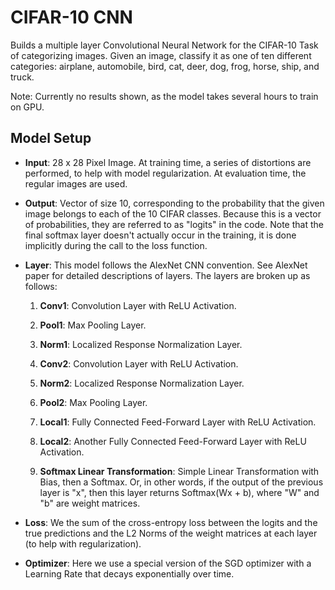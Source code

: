 # CIFAR-10 CNN #
Builds a multiple layer Convolutional Neural Network for the CIFAR-10 Task of categorizing images.
Given an image, classify it as one of ten different categories: airplane, automobile, bird, cat, 
deer, dog, frog, horse, ship, and truck.

Note: Currently no results shown, as the model takes several hours to train on GPU.

## Model Setup ##
+ **Input**: 28 x 28 Pixel Image. At training time, a series of distortions are performed, to help
             with model regularization. At evaluation time, the regular images are used.
             
+ **Output**: Vector of size 10, corresponding to the probability that the given image belongs to
              each of the 10 CIFAR classes. Because this is a vector of probabilities, they are
              referred to as "logits" in the code. Note that the final softmax layer doesn't 
              actually occur in the training, it is done implicitly during the call to the loss
              function.
              
+ **Layer**: This model follows the AlexNet CNN convention. See AlexNet paper for detailed 
             descriptions of layers. The layers are broken up as follows:
  
  1) **Conv1**: Convolution Layer with ReLU Activation.
  
  2) **Pool1**: Max Pooling Layer.
  
  3) **Norm1**: Localized Response Normalization Layer.
  
  4) **Conv2**: Convolution Layer with ReLU Activation.
  
  5) **Norm2**: Localized Response Normalization Layer.
  
  6) **Pool2**: Max Pooling Layer.
  
  7) **Local1**: Fully Connected Feed-Forward Layer with ReLU Activation.
  
  8) **Local2**: Another Fully Connected Feed-Forward Layer with ReLU Activation.
  
  9) **Softmax Linear Transformation**: Simple Linear Transformation with Bias, then a Softmax. Or,
              in other words, if the output of the previous layer is "x", then this layer returns
              Softmax(Wx + b), where "W" and "b" are weight matrices.

+ **Loss**: We the sum of the cross-entropy loss between the logits and the true predictions and the
            L2 Norms of the weight matrices at each layer (to help with regularization). 
            
+ **Optimizer**: Here we use a special version of the SGD optimizer with a Learning Rate that decays
                 exponentially over time.
  
  